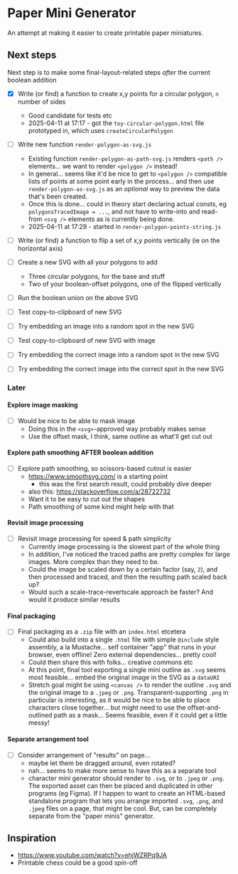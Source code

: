 # Paper Mini Generator

An attempt at making it easier to create printable paper miniatures.

## Next steps

Next step is to make some final-layout-related steps _after_ the current boolean addition

- [x] Write (or find) a function to create x,y points for a circular polygon, `n` number of sides
  - Good candidate for tests etc
  - 2025-04-11 at 17:17 - got the `toy-circular-polygon.html` file prototyped in, which uses `createCircularPolygon`

- [ ] Write new function `render-polygon-as-svg.js`
  - Existing function `render-polygon-as-path-svg.js` renders `<path />` elements... we want to render `<polygon />` instead!
  - In general... seems like it'd be nice to get to `<polygon />` compatible lists of points at some point early in the process... and then use `render-polygon-as-svg.js` as an _optional_ way to preview the data that's been created.
  - Once this is done... could in theory start declaring actual consts, eg `polygonsTracedImage = ...`, and not have to write-into and read-from `<svg />` elements as is currently being done.
  - 2025-04-11 at 17:29 - started in `render-polygon-points-string.js`

- [ ] Write (or find) a function to flip a set of x,y points vertically (ie on the horizontal axis)
- [ ] Create a new SVG with all your polygons to add
  - Three circular polygons, for the base and stuff
  - Two of your boolean-offset polygons, one of the flipped vertically
- [ ] Run the boolean union on the above SVG
- [ ] Test copy-to-clipboard of new SVG
- [ ] Try embedding an image into a random spot in the new SVG
- [ ] Test copy-to-clipboard of new SVG with image
- [ ] Try embedding the correct image into a random spot in the new SVG
- [ ] Try embedding the correct image into the correct spot in the new SVG

### Later

#### Explore image masking

- [ ] Would be nice to be able to mask image
  - Doing this in the `<svg>`-approved way probably makes sense
  - Use the offset mask, I think, same outline as what'll get cut out

#### Explore path smoothing AFTER boolean addition

- [ ] Explore path smoothing, so scissors-based cutout is easier
  - <https://www.smoothsvg.com/> is a starting point
    - this was the first search result, could probably dive deeper
  - also this: <https://stackoverflow.com/a/28722732>
  - Want it to be easy to cut out the shapes
  - Path smoothing of some kind might help with that

#### Revisit image processing

- [ ] Revisit image processing for speed & path simplicity
  - Currently image processing is the slowest part of the whole thing
  - In addition, I've noticed the traced paths are pretty complex for large images. More complex than they need to be.
  - Could the image be scaled down by a certain factor (say, `2`), and then processed and traced, and then the resulting path scaled back up?
  - Would such a scale-trace-revertscale approach be faster? And would it produce similar results

#### Final packaging

- [ ] Final packaging as a `.zip` file with an `index.html` etcetera
  - Could also build into a single `.html` file with simple `@include` style assembly, a la Mustache... self container "app" that runs in your browser, even offline! Zero external dependencies... pretty cool!
  - Could then share this with folks... creative commons etc
  - At this point, final tool exporting a single mini outline as `.svg` seems most feasible... embed the original image in the SVG as a `dataURI`
  - Stretch goal might be using `<canvas />` to render the outline `.svg` and the original image to a `.jpeg` or `.png`. Transparent-supporting `.png` in particular is interesting, as it would be nice to be able to place characters close together... but might need to use the offset-and-outlined path as a mask... Seems feasible, even if it could get a little messy!

#### Separate arrangement tool

- [ ] Consider arrangement of "results" on page...
  - maybe let them be dragged around, even rotated?
  - nah... seems to make more sense to have this as a separate tool
  - character mini generator should render to `.svg`, or to `.jpeg` or `.png`. The exported asset can then be placed and duplicated in other programs (eg Figma). If I happen to want to create an HTML-based standalone program that lets you arrange imported `.svg`, `.png`, and `.jpeg` files on a page, that might be cool. But, can be completely separate from the "paper minis" generator.

## Inspiration

- <https://www.youtube.com/watch?v=ehjWZRPq9JA>
- Printable chess could be a good spin-off
